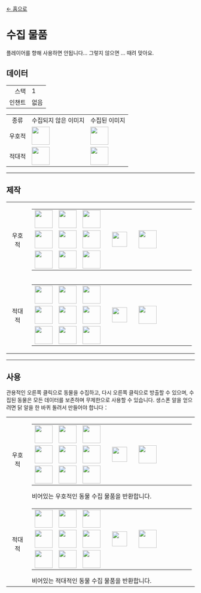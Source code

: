 [← 홈으로](../)
# 수집 물품
플레이어를 향해 사용하면 안됩니다... 그렇지 않으면 ... 때려 맞아요.

## 데이터
<table>
    <tr><td align="end">스택</td><td>1</td></tr>
    <tr><td align="end">인챈트</td><td>없음</td></tr>
</table>
<table>
    <tr><td align="center">종류</td><td align="center">수집되지 않은 이미지</td><td align="center">수집된 이미지</td></tr>
    <tr><td align="center">우호적</td><td><img src="https://i.imgur.com/ZvzYK32.png" height="48"/></td><td><img src="https://i.imgur.com/horYOR1.png" height="48"/></td></tr>
    <tr><td align="center">적대적</td><td><img src="https://i.imgur.com/bLvlyCD.png" height="48"/></td><td><img src="https://i.imgur.com/qvrHVFH.png" height="48"/></td></tr>
</table>

---

## 제작
<table>
    <tr>
        <td align="center">우호적</td>
        <td>
            <table>
                <tr><td><img src="https://i.imgur.com/ZJn6ZOj.png" width="48"/></td><td><img src="https://i.imgur.com/Il5pGn3.png" width="48"/></td><td><img src="https://i.imgur.com/wl43BjZ.png" width="48"/></td><td colspan="3"></td></tr>
                <tr><td><img src="https://i.imgur.com/GkMJMSS.png" width="48"/></td><td><img src="https://i.imgur.com/Nz7hGwj.png" width="48"/></td><td><img src="https://i.imgur.com/wl43BjZ.png" width="48"/></td><td width="70" align="center"><img src="https://i.imgur.com/VE0KqIE.png" width="40"/></td><td><img src="https://i.imgur.com/ZvzYK32.png" width="48"/></td><td width="70"></td></tr>
                <tr><td><img src="https://i.imgur.com/wl43BjZ.png" width="48"/></td><td><img src="https://i.imgur.com/wl43BjZ.png" width="48"/></td><td><img src="https://i.imgur.com/wl43BjZ.png" width="48"/></td><td colspan="3"></td></tr>
            </table>
        </td>
    </tr>
    <tr>
        <td align="center">적대적</td>
        <td>
            <table>
                <tr><td><img src="https://i.imgur.com/ZJn6ZOj.png" width="48"/></td><td><img src="https://i.imgur.com/Il5pGn3.png" width="48"/></td><td><img src="https://i.imgur.com/wl43BjZ.png" width="48"/></td><td colspan="3"></td></tr>
                <tr><td><img src="https://i.imgur.com/GkMJMSS.png" width="48"/></td><td><img src="https://i.imgur.com/p7vVzp7.png" width="48"/></td><td><img src="https://i.imgur.com/wl43BjZ.png" width="48"/></td><td width="70" align="center"><img src="https://i.imgur.com/VE0KqIE.png" width="40"/></td><td><img src="https://i.imgur.com/bLvlyCD.png" width="48"/></td><td width="70"></td></tr>
                <tr><td><img src="https://i.imgur.com/wl43BjZ.png" width="48"/></td><td><img src="https://i.imgur.com/wl43BjZ.png" width="48"/></td><td><img src="https://i.imgur.com/wl43BjZ.png" width="48"/></td><td colspan="3"></td></tr>
            </table>
        </td>
    </tr>
</table>

---

## 사용
관용적인 오른쪽 클릭으로 동물을 수집하고, 다시 오른쪽 클릭으로 방출할 수 있으며, 수집된 동물은 모든 데이터를 보존하며 무제한으로 사용할 수 있습니다.
생스폰 알을 얻으려면 닭 알을 한 바퀴 돌려서 만들어야 합니다：

<table>
    <tr>
        <td align="center">우호적</td>
        <td>
            <table>
                <tr><td><img src="https://i.imgur.com/NJNPzfh.png" width="48"/></td><td><img src="https://i.imgur.com/NJNPzfh.png" width="48"/></td><td><img src="https://i.imgur.com/NJNPzfh.png" width="48"/></td><td colspan="3"></td></tr>
                <tr><td><img src="https://i.imgur.com/NJNPzfh.png" width="48"/></td><td><img src="https://i.imgur.com/horYOR1.png" width="48"/></td><td><img src="https://i.imgur.com/NJNPzfh.png" width="48"/></td><td width="70" align="center"><img src="https://i.imgur.com/VE0KqIE.png" width="40"/></td><td><img src="https://i.imgur.com/RrFmemu.png" width="48"/></td><td width="70"></td></tr>
                <tr><td><img src="https://i.imgur.com/NJNPzfh.png" width="48"/></td><td><img src="https://i.imgur.com/NJNPzfh.png" width="48"/></td><td><img src="https://i.imgur.com/NJNPzfh.png" width="48"/></td><td colspan="3"></td></tr>
            </table>
            비어있는 우호적인 동물 수집 물품을 반환합니다.
        </td>
    </tr>
    <tr>
        <td align="center">적대적</td>
        <td>
            <table>
                <tr><td><img src="https://i.imgur.com/NJNPzfh.png" width="48"/></td><td><img src="https://i.imgur.com/NJNPzfh.png" width="48"/></td><td><img src="https://i.imgur.com/NJNPzfh.png" width="48"/></td><td colspan="3"></td></tr>
                <tr><td><img src="https://i.imgur.com/NJNPzfh.png" width="48"/></td><td><img src="https://i.imgur.com/qvrHVFH.png" width="48"/></td><td><img src="https://i.imgur.com/NJNPzfh.png" width="48"/></td><td width="70" align="center"><img src="https://i.imgur.com/VE0KqIE.png" width="40"/></td><td><img src="https://i.imgur.com/TwJZAU3.png" width="48"/></td><td width="70"></td></tr>
                <tr><td><img src="https://i.imgur.com/NJNPzfh.png" width="48"/></td><td><img src="https://i.imgur.com/NJNPzfh.png" width="48"/></td><td><img src="https://i.imgur.com/NJNPzfh.png" width="48"/></td><td colspan="3"></td></tr>
            </table>
            비어있는 적대적인 동물 수집 물품을 반환합니다.
        </td>
    </tr>
</table>
